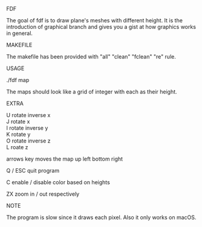FDF

The goal of fdf is to draw plane's meshes with different height. It is the introduction of graphical branch and gives you a gist at how graphics works in general.

MAKEFILE

The makefile has been provided with "all" "clean" "fclean" "re" rule.

USAGE

./fdf map


The maps should look like a grid of integer with each as their height.

EXTRA

U rotate inverse x                                                                                                                 
J rotate x                                                                                                                                                                                                  
I rotate inverse y                                                                                        
K rotate y                                                                                                                                                                                                                                                                                                                              
O rotate inverse z                                                                                                                                                                                                                                                                         
L roate z                                                                                                                                                                                                                                                                         

arrows key moves the map up left bottom right

Q / ESC quit program

C enable / disable color based on heights

ZX zoom in / out respectively

NOTE

The program is slow since it draws each pixel. Also it only works on macOS.
